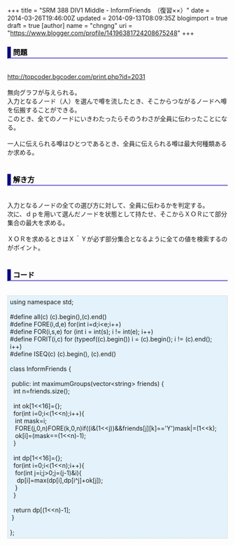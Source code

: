 +++
title = "SRM 388 DIV1 Middle - InformFriends　（復習××）"
date = 2014-03-26T19:46:00Z
updated = 2014-09-13T08:09:35Z
blogimport = true
draft = true
[author]
	name = "chngng"
	uri = "https://www.blogger.com/profile/14196381724208675248"
+++

<div dir="ltr" style="text-align: left;" trbidi="on"><h3 style="border-bottom: 2px solid slateblue; border-left: 8px solid navy; color: black; padding: 0px 0px 1px 5px;">問題 </h3><br /><a href="http://topcoder.bgcoder.com/print.php?id=2031" target="_blank">http://topcoder.bgcoder.com/print.php?id=2031</a><br /><br />無向グラフが与えられる。<br />入力となるノード（人）を選んで噂を流したとき、そこからつながるノードへ噂を伝搬することができる。<br />このとき、全てのノードにいきわたったらそのうわさが全員に伝わったことになる。<br /><br />一人に伝えられる噂はひとつであるとき、全員に伝えられる噂は最大何種類あるか求める。<br /><br /><h3 style="border-bottom: 2px solid slateblue; border-left: 8px solid navy; color: black; padding: 0px 0px 1px 5px;">解き方 </h3><br />入力となるノードの全ての選び方に対して、全員に伝わるかを判定する。<br />次に、ｄｐを用いて選んだノードを状態として持たせ、そこからＸＯＲにて部分集合の最大を求める。<br /><br />ＸＯＲを求めるときはＸ＾Ｙが必ず部分集合となるように全ての値を検索するのがポイント。<br /><br /><h3 style="border-bottom: 2px solid slateblue; border-left: 8px solid navy; color: black; padding: 0px 0px 1px 5px;">コード </h3><br /><div style="background-color: #e3f2fb; border: 1px dotted #CCCCCC; padding: 5px;">using namespace std;<br /><br />#define all(c) (c).begin(),(c).end()<br />#define FORE(i,d,e) for(int i=d;i&lt;e;i++)<br />#define FOR(i,s,e) for (int i = int(s); i != int(e); i++)<br />#define FORIT(i,c) for (typeof((c).begin()) i = (c).begin(); i != (c).end(); i++)<br />#define ISEQ(c) (c).begin(), (c).end()<br /><br />class InformFriends {<br /><br /><span class="Apple-tab-span" style="white-space: pre;"> </span>public: int maximumGroups(vector&lt;string&gt; friends) {<br /><span class="Apple-tab-span" style="white-space: pre;">  </span>int n=friends.size();<br /><br /><span class="Apple-tab-span" style="white-space: pre;">  </span>int ok[1&lt;&lt;16]={};<br /><span class="Apple-tab-span" style="white-space: pre;">  </span>for(int i=0;i&lt;(1&lt;&lt;n);i++){<br /><span class="Apple-tab-span" style="white-space: pre;">   </span>int mask=i;<br /><span class="Apple-tab-span" style="white-space: pre;">   </span>FORE(j,0,n)FORE(k,0,n)if((i&amp;(1&lt;&lt;j))&amp;&amp;friends[j][k]=='Y')mask|=(1&lt;&lt;k);<br /><span class="Apple-tab-span" style="white-space: pre;">   </span>ok[i]=(mask==(1&lt;&lt;n)-1);<br /><span class="Apple-tab-span" style="white-space: pre;">  </span>}<br /><br /><span class="Apple-tab-span" style="white-space: pre;">  </span>int dp[1&lt;&lt;16]={};<br /><span class="Apple-tab-span" style="white-space: pre;">  </span>for(int i=0;i&lt;(1&lt;&lt;n);i++){<br /><span class="Apple-tab-span" style="white-space: pre;">   </span>for(int j=i;j&gt;0;j=(j-1)&amp;i){<br /><span class="Apple-tab-span" style="white-space: pre;">    </span>dp[i]=max(dp[i],dp[i^j]+ok[j]);<br /><span class="Apple-tab-span" style="white-space: pre;">   </span>}<br /><span class="Apple-tab-span" style="white-space: pre;">  </span>}<br /><br /><span class="Apple-tab-span" style="white-space: pre;">  </span>return dp[(1&lt;&lt;n)-1];<br /><span class="Apple-tab-span" style="white-space: pre;"> </span>}<br /><br />};</div></div>
